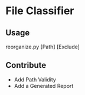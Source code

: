 # File Classifier

## Usage

reorganize.py [Path] [Exclude]

## Contribute

- Add Path Validity
- Add a Generated Report
